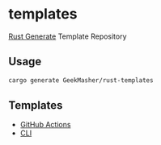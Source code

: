 # templates

[Rust Generate](https://crates.io/crates/cargo-generate) Template Repository

## Usage

```bash 
cargo generate GeekMasher/rust-templates
```

## Templates 

- [GitHub Actions](./actions)
- [CLI](./cli)

